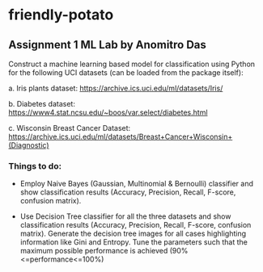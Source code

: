 # friendly-potato 

## Assignment 1 ML Lab by Anomitro Das

Construct a machine learning based model for classification using Python for the 
following UCI datasets (can be loaded from the package itself):

  a. Iris plants dataset: https://archive.ics.uci.edu/ml/datasets/Iris/

  b. Diabetes dataset: https://www4.stat.ncsu.edu/~boos/var.select/diabetes.html

  c. Wisconsin Breast Cancer Dataset: https://archive.ics.uci.edu/ml/datasets/Breast+Cancer+Wisconsin+(Diagnostic)

### Things to do:
  - Employ Naive Bayes (Gaussian, Multinomial & Bernoulli) classifier and show classification results (Accuracy, Precision, Recall, F-score, confusion matrix).

  - Use Decision Tree classifier for all the three datasets and show classification 
  results (Accuracy, Precision, Recall, F-score, confusion matrix). Generate the 
  decision tree images for all cases highlighting information like Gini and 
  Entropy.
  Tune the parameters such that the maximum possible performance is achieved 
  (90%<=performance<=100%)

